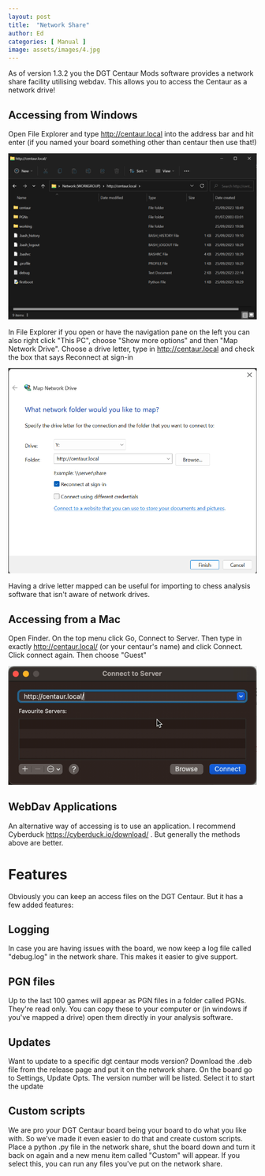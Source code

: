 ```yaml
---
layout: post
title:  "Network Share"
author: Ed
categories: [ Manual ]
image: assets/images/4.jpg
---
```

As of version 1.3.2 you the DGT Centaur Mods software provides a network share facility utilising webdav. This allows you to access the Centaur as a network drive!

## Accessing from Windows

Open File Explorer and type http://centaur.local into the address bar and hit enter  (if you named your board something other than centaur then use that!)

![File Explorer](/assets/images/webdav-windows.png)

In File Explorer if you open or have the navigation pane on the left you can also right click "This PC", choose "Show more options" and then "Map Network Drive". Choose a drive letter, type in http://centaur.local and check the box that says Reconnect at sign-in

![Mapping a driver](/assets/images/webdav-windows-map-drive.png)

Having a drive letter mapped can be useful for importing to chess analysis software that isn't aware of network drives.

## Accessing from a Mac

Open Finder. On the top menu click Go, Connect to Server. Then type in exactly http://centaur.local/ (or your centaur's name) and click Connect. Click connect again. Then choose "Guest"

![WebDav on Mac](/assets/images/webdav-mac.png)

## WebDav Applications

An alternative way of accessing is to use an application. I recommend Cyberduck https://cyberduck.io/download/ . But generally the methods above are better.

# Features

Obviously you can keep an access files on the DGT Centaur. But it has a few added features:

## Logging

In case you are having issues with the board, we now keep a log file called "debug.log" in the network share. This makes it easier to give support.

## PGN files

Up to the last 100 games will appear as PGN files in a folder called PGNs. They're read only. You can copy these to your computer or (in windows if you've mapped a drive) open them directly in your analysis software.

## Updates

Want to update to a specific dgt centaur mods version? Download the .deb file from the release page and put it on the network share. On the board go to Settings, Update Opts. The version number will be listed. Select it to start the update

## Custom scripts

We are pro your DGT Centaur board being your board to do what you like with. So we've made it even easier to do that and create custom scripts. Place a python .py file in the network share, shut the board down and turn it back on again and a new menu item called "Custom" will appear. If you select this, you can run any files you've put on the network share.
